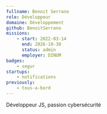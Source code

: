 ```yaml
---
fullname: Benoit Serrano
role: Développeur
domaine: Développement
github: BenoitSerrano
missions:
    - start: 2022-03-14
      end: 2026-10-30
      status: admin
      employer: DINUM
badges:
    - segur
startups:
    - notifications
previously:
    - tous-a-bord
---
```


Développeur JS, passion cybersécurité
